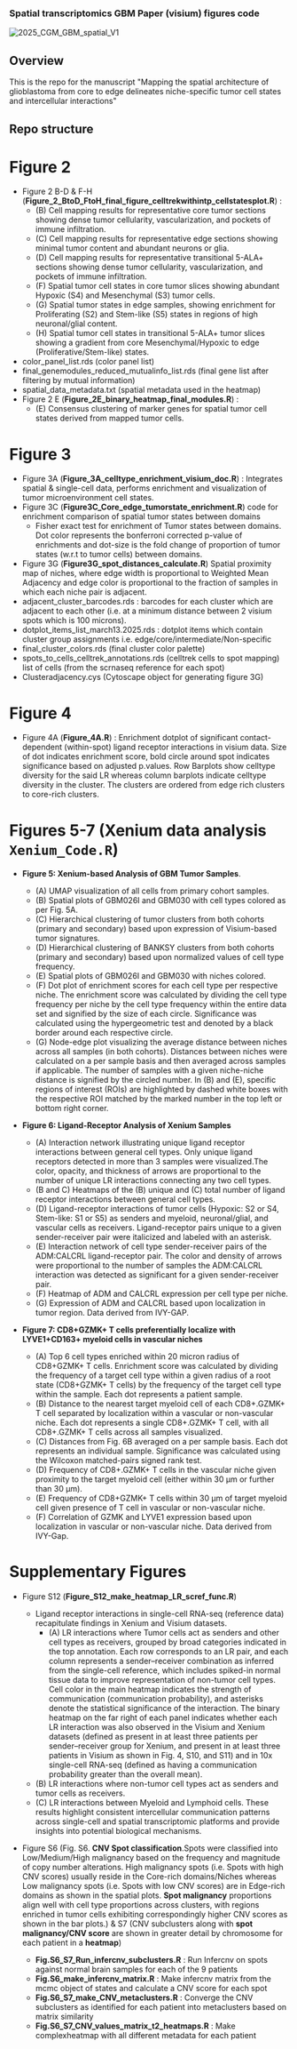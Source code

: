 ### Spatial transcriptomics GBM Paper (visium) figures code

![2025_CGM_GBM_spatial_V1](https://github.com/user-attachments/assets/b1fea9dc-291d-42cd-8451-abaacff07b8b)

## Overview
This is the repo for the manuscript "Mapping the spatial architecture of glioblastoma from core to edge delineates niche-specific tumor cell states and intercellular interactions"

## Repo structure
# Figure 2
 - Figure 2 B-D & F-H (**Figure_2_BtoD_FtoH_final_figure_celltrekwithintp_cellstatesplot.R**) : 
	 - (B) Cell mapping results for representative core tumor sections showing dense 		tumor cellularity, vascularization, and pockets of immune infiltration.
	 -  (C) Cell mapping results for representative edge sections showing minimal tumor content and abundant neurons or glia. 
	 - (D) Cell mapping results for representative transitional 5-ALA+ sections showing dense tumor cellularity,  vascularization, and pockets of immune infiltration. 
	 - (F) Spatial tumor cell states in core tumor slices showing abundant Hypoxic (S4) and Mesenchymal (S3) tumor cells.
	 - (G) Spatial tumor states in edge samples, showing enrichment for Proliferating (S2) and Stem-like (S5) states in regions of high neuronal/glial content. 
	 - (H) Spatial tumor cell states in transitional 5-ALA+ tumor slices showing a gradient from core Mesenchymal/Hypoxic to edge (Proliferative/Stem-like) states.
- color_panel_list.rds (color panel list)
- final_genemodules_reduced_mutualinfo_list.rds (final gene list after filtering by mutual information)
- spatial_data_metadata.txt (spatial metadata used in the heatmap)
- Figure 2 E (**Figure_2E_binary_heatmap_final_modules.R**) : 
	- (E) Consensus clustering of marker genes for spatial tumor cell states derived from mapped tumor cells.

# Figure 3
 - Figure 3A (**Figure_3A_celltype_enrichment_visium_doc.R**) : Integrates spatial & single-cell data, performs enrichment and visualization of tumor microenvironment cell states. 
 - Figure 3C (**Figure3C_Core_edge_tumorstate_enrichment.R**) code for enrichment comparison of spatial tumor states between domains 
	 - Fisher exact test for enrichment of Tumor states between domains. Dot color represents the bonferroni corrected p-value of enrichments and dot-size is  the fold change of proportion of tumor states (w.r.t to tumor cells) between domains.
 - Figure 3G (**Figure3G_spot_distances_calculate.R**) Spatial proximity map of niches, where edge width is proportional to Weighted Mean Adjacency and edge color is proportional to the fraction of samples in which each niche pair is adjacent.
 - adjacent_cluster_barcodes.rds : barcodes for each cluster which are adjacent to each other (i.e. at a minimum distance between 2 visium spots which is 100 microns).
 - dotplot_items_list_march13.2025.rds : dotplot items which contain cluster group assignments i.e. edge/core/intermediate/Non-specific
 - final_cluster_colors.rds (final cluster color palette)
 - spots_to_cells_celltrek_annotations.rds (celltrek cells to spot mapping) list of cells (from the scrnaseq reference for each spot)
 - Clusteradjacency.cys (Cytoscape object for generating figure 3G)

# Figure 4
   - Figure 4A (**Figure_4A.R**) : Enrichment dotplot of significant contact-dependent (within-spot) ligand receptor interactions in visium data. Size of dot indicates enrichment score, bold circle around spot indicates significance based on adjusted p.values. Row Barplots show celltype diversity for the said LR whereas column barplots indicate  celltype diversity in the cluster. The clusters are ordered from edge rich clusters to core-rich clusters.


# Figures 5-7 (Xenium data analysis `Xenium_Code.R`)
-	**Figure 5: Xenium-based Analysis of GBM Tumor Samples**.  
	-	(A) UMAP visualization of all cells from primary cohort samples. 
	-	(B) Spatial plots of GBM026I and GBM030 with cell types colored as per Fig. 5A. 
	-	(C) Hierarchical clustering of tumor clusters from both cohorts (primary and secondary) based upon expression of Visium-based tumor signatures. 
	-	(D) Hierarchical clustering of BANKSY clusters from both cohorts (primary and secondary) based upon normalized values of cell type frequency. 
	-	(E) Spatial plots of GBM026I and GBM030 with niches colored. 
	-	(F) Dot plot of enrichment scores for each cell type per respective niche. The enrichment score was calculated by dividing the cell type frequency per niche by the cell type frequency within the entire data set and signified by the size of each circle. Significance was calculated using the hypergeometric test and denoted by a black border around each respective circle. 
	-	(G) Node-edge plot visualizing the average distance between niches across all samples (in both cohorts). Distances between niches were calculated on a per sample basis and then averaged across samples if applicable. The number of samples with a given niche-niche distance is signified by the circled number. In (B) and (E), specific regions of interest (ROIs) are highlighted by dashed white boxes with the respective ROI matched by the marked number in the top left or bottom right corner.
	
-	**Figure 6: Ligand-Receptor Analysis of Xenium Samples**
	-	(A) Interaction network illustrating unique ligand receptor interactions between general cell types. Only unique ligand receptors detected in more than 3 samples were visualized.The color, opacity, and thickness of arrows are proportional to the number of unique LR interactions connecting any two cell types.
	-	(B and C) Heatmaps of the (B) unique and (C) total number of ligand receptor interactions between general cell types.
	-	(D) Ligand-receptor interactions of tumor cells (Hypoxic: S2 or S4, Stem-like: S1 or S5) as senders and myeloid, neuronal/glial, and vascular cells as receivers. Ligand-receptor pairs unique to a given sender-receiver pair were italicized and labeled with an asterisk.
	-	(E) Interaction network of cell type sender-receiver pairs of the ADM:CALCRL ligand-receptor pair. The color and density of arrows were proportional to the number of samples the ADM:CALCRL interaction was detected as significant for a given sender-receiver pair.
	-	(F) Heatmap of ADM and CALCRL expression per cell type per niche.
	-	(G) Expression of ADM and CALCRL based upon localization in tumor region. Data derived from IVY-GAP.
	
-	**Figure 7: CD8+GZMK+ T cells preferentially localize with LYVE1+CD163+  myeloid cells in vascular niches**
	-	(A) Top 6 cell types enriched within 20 micron radius of CD8+GZMK+ T cells. Enrichment score was calculated by dividing the frequency of a target cell type within a given radius of a root state (CD8+GZMK+ T cells) by the frequency of the target cell type within the sample. Each dot represents a patient sample.
	-	(B) Distance to the nearest target myeloid cell of each CD8+.GZMK+ T cell separated by localization within a vascular or non-vascular niche. Each dot represents a single CD8+.GZMK+ T cell, with all CD8+.GZMK+ T cells across all samples visualized.
	-	(C) Distances from Fig. 6B averaged on a per sample basis. Each dot represents an individual sample. Significance was calculated using the Wilcoxon matched-pairs signed rank test.
	-	(D) Frequency of CD8+.GZMK+ T cells in the vascular niche given proximity to the target myeloid cell (either within 30 μm or further than 30 μm).
	-	(E) Frequency of CD8+GZMK+ T cells within 30 μm of target myeloid cell given presence of T cell in vascular or non-vascular niche.
	-	(F) Correlation of GZMK and LYVE1 expression based upon localization in vascular or non-vascular niche. Data derived from IVY-Gap.

# Supplementary Figures
   - Figure S12 (**Figure_S12_make_heatmap_LR_scref_func.R**) 
	   - Ligand receptor interactions in single-cell RNA-seq (reference data) recapitulate findings in Xenium and Visium datasets.
		   - (A) LR interactions where Tumor cells act as senders and other cell types as receivers, grouped by broad categories indicated in the top annotation. Each row corresponds to an LR pair, and each column represents a sender–receiver combination as inferred from the single-cell reference, which includes spiked-in normal tissue data to improve representation of non-tumor cell types. Cell color in the main heatmap indicates the strength of communication (communication probability), and asterisks denote the statistical significance of the interaction. The binary heatmap on the far right of each panel indicates whether each LR interaction was also observed in the Visium and Xenium datasets (defined as present in at least three patients per sender–receiver group for Xenium, and present in at least three patients in Visium as shown in 
Fig. 4, S10, and S11) and in 10x single-cell RNA-seq (defined as having a communication probability greater than the overall mean). 
		- (B) LR interactions where non-tumor cell types act as senders and tumor cells as receivers. 
		- (C) LR interactions between Myeloid and Lymphoid cells. These results highlight consistent intercellular communication patterns across single-cell and spatial transcriptomic platforms and provide insights into potential biological mechanisms.

- Figure S6 (Fig. S6. **CNV Spot classification**.Spots were classified into Low/Medium/High malignancy based on the frequency and magnitude of copy number alterations. High malignancy spots (i.e. Spots with high CNV scores) usually reside in the Core-rich domains/Niches whereas Low malignancy spots (i.e. Spots with low CNV scores) are in Edge-rich domains as shown in the spatial plots. **Spot malignancy** proportions align well with cell type proportions across clusters, with regions enriched in tumor cells exhibiting correspondingly higher CNV scores as shown in the bar plots.) & S7 (CNV subclusters along with **spot malignancy/CNV score** are shown in greater detail by chromosome for each patient in a **heatmap**)
	-  **Fig.S6_S7_Run_infercnv_subclusters.R** : Run Infercnv on spots against normal brain samples for each of the 9 patients
	- **Fig.S6_make_infercnv_matrix.R** :  Make infercnv matrix from the mcmc object of states and calculate a CNV score for each spot
	- **Fig.S6_S7_make_CNV_metaclusters.R** : Converge the CNV subclusters as identified for each patient into metaclusters based on matrix similarity
	- **Fig.S6_S7_CNV_values_matrix_t2_heatmaps.R** : Make complexheatmap with all different metadata for each patient
